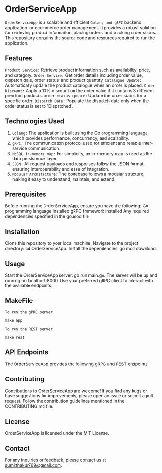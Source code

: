 # OrderServiceApp

`OrderServiceApp` is a scalable and efficient `Golang and gRPC` backend application for ecommerce order management. It provides a robust solution for retrieving product information, placing orders, and tracking order status. This repository contains the source code and resources required to run the application.

## Features

`Product Service:` Retrieve product information such as availability, price, and category.
`Order Service:` Get order details including order value, dispatch date, order status, and product quantity.
`Catalogue Update:` Automatically update the product catalogue when an order is placed.
`Order Discount:` Apply a 10% discount on the order value if it contains 3 different premium products.
`Order Status Update:` Update the order status for a specific order.
`Dispatch Date:` Populate the dispatch date only when the order status is set to 'Dispatched'.


## Technologies Used

1. `Golang:` The application is built using the Go programming language, which provides performance, concurrency, and scalability.
2. `gRPC:` The communication protocol used for efficient and reliable inter-service communication.
3. `NoSQL in-memory map:` For simplicity, an in-memory map is used as the data persistence layer.
4. `JSON:` All request payloads and responses follow the JSON format, ensuring interoperability and ease of integration.
5. `Modular Architecture:` The codebase follows a modular structure, making it easy to understand, maintain, and extend.

## Prerequisites

Before running the OrderServiceApp, ensure you have the following:
Go programming language installed 
gRPC framework installed
Any required dependencies specified in the go.mod file

## Installation
Clone this repository to your local machine.
Navigate to the project directory: cd OrderServiceApp.
Install the dependencies: go mod download.

## Usage
Start the OrderServiceApp server: go run main.go.
The server will be up and running on localhost:8000.
Use your preferred gRPC client to interact with the available endpoints.

## MakeFile
`To run the gPRC server`

```
make app 
```

`To run the REST server`

```
make rest
```

## API Endpoints
The OrderServiceApp provides the following gRPC  and REST endpoints 

## Contributing
Contributions to OrderServiceApp are welcome! If you find any bugs or have suggestions for improvements, please open an issue or submit a pull request. Follow the contribution guidelines mentioned in the CONTRIBUTING.md file.

## License
OrderServiceApp is licensed under the MIT License.

## Contact
For any inquiries or feedback, please contact us at sumitthakur769@gmail.com.
